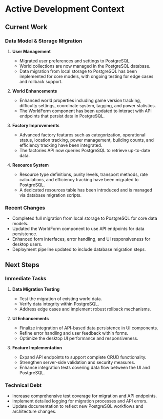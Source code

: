 # Active Development Context

## Current Work

### Data Model & Storage Migration
1. **User Management**
   - Migrated user preferences and settings to PostgreSQL.
   - World collections are now managed in the PostgreSQL database.
   - Data migration from local storage to PostgreSQL has been implemented for core models, with ongoing testing for edge cases and rollback support.

2. **World Enhancements**
   - Enhanced world properties including game version tracking, difficulty settings, coordinate system, tagging, and power statistics.
   - The WorldForm component has been updated to interact with API endpoints that persist data in PostgreSQL.

3. **Factory Improvements**
   - Advanced factory features such as categorization, operational status, location tracking, power management, building counts, and efficiency tracking have been integrated.
   - The factories API now queries PostgreSQL to retrieve up-to-date data.

4. **Resource System**
   - Resource type definitions, purity levels, transport methods, rate calculations, and efficiency tracking have been migrated to PostgreSQL.
   - A dedicated resources table has been introduced and is managed via database migration scripts.

### Recent Changes
- Completed full migration from local storage to PostgreSQL for core data models.
- Updated the WorldForm component to use API endpoints for data persistence.
- Enhanced form interfaces, error handling, and UI responsiveness for desktop users.
- Deployment pipeline updated to include database migration steps.

## Next Steps

### Immediate Tasks
1. **Data Migration Testing**
   - Test the migration of existing world data.
   - Verify data integrity within PostgreSQL.
   - Address edge cases and implement robust rollback mechanisms.

2. **UI Enhancements**
   - Finalize integration of API-based data persistence in UI components.
   - Refine error handling and user feedback within forms.
   - Optimize the desktop UI performance and responsiveness.

3. **Feature Implementation**
   - Expand API endpoints to support complete CRUD functionality.
   - Strengthen server-side validation and security measures.
   - Enhance integration tests covering data flow between the UI and PostgreSQL.

### Technical Debt
- Increase comprehensive test coverage for migration and API endpoints.
- Implement detailed logging for migration processes and API errors.
- Update documentation to reflect new PostgreSQL workflows and architecture changes.
